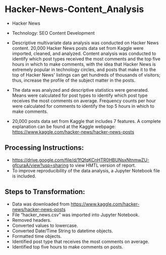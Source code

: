# Hacker-News-Content_Analysis
- Hacker News 

- Technology: SEO Content Development

- Descriptive multivariate data analysis was conducted on Hacker News content. 20,000 Hacker News posts data set from Kaggle were imported, cleaned, and analyzed. Content analysis was conducted to identify which post types received the most comments and the top five hours in which to make comments, with the idea that Hacker News is extremely popular in technology circles, and posts that make it to the top of Hacker News' listings can get hundreds of thousands of visitors; thus, increase the profile of the subject matter in the posts.

- The data was analyzed and descriptive statistics were generated. Means were calculated for post types to identify which post type receives the most comments on average. Frequency counts per hour were calculated for comments to identify the top 5 hours in which to make comments.

- 20,000 posts data set from Kaggle that includes 7 features. A complete explanation can be found at the Kaggle webpage: https://www.kaggle.com/hacker-news/hacker-news-posts

## Processing Instructions:
- https://drive.google.com/file/d/1fQfqKCnHTR0HBUNsxNtnmwZU-gfcuraA/view?usp=sharing to view HMTL version of report.
- To improve reproducibility of the data analysis, a Jupyter Notebook file is included.

## Steps to Transformation:
- Data was downloaded from https://www.kaggle.com/hacker-news/hacker-news-posts
- File “hacker_news.csv” was imported into Jupyter Notebook.
- Removed headers.
- Converted values to lowercase.
- Converted Date/Time String to datetime objects.
- Formatted time objects.
- Identified post type that receives the most comments on average.
- Identified top five hours to make comments on posts.
